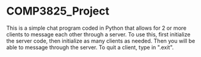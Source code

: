# COMP3825_Project

This is a simple chat program coded in Python that allows for 2 or more clients to message each other through a server. To use this, first initialize the server code, then initialize as many clients as needed. Then you will be able to message through the server. To quit a client, type in ".exit".
